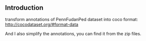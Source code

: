 ## Introduction
transform annotations of PennFudanPed dataset into coco format:
http://cocodataset.org/#format-data

And I also simplify the annotations, you can find it from the zip files.

